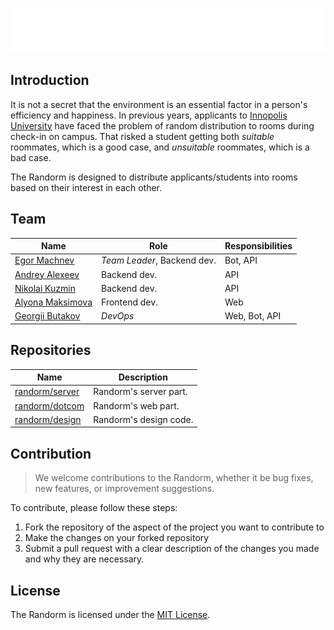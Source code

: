![Randorm](https://raw.githubusercontent.com/randorm/design/main/logo/logo-t-w.png)

## Introduction

It is not a secret that the environment is an essential factor in a person's
efficiency and happiness. In previous years, applicants to
[Innopolis University](https://innopolis.university/) have faced the problem of
random distribution to rooms during check-in on campus. That risked a student
getting both _suitable_ roommates, which is a good case, and _unsuitable_
roommates, which is a bad case.

The Randorm is designed to distribute applicants/students into rooms based on
their interest in each other.

## Team

| Name                                                               | Role                        | Responsibilities |
| ------------------------------------------------------------------ | --------------------------- | ---------------- |
| [Egor Machnev](https://github.com/machnevegor)                     | _Team Leader_, Backend dev. | Bot, API         |
| [Andrey Alexeev](https://github.com/Azaki-san)                     | Backend dev.                | API              |
| [Nikolai Kuzmin](https://github.com/orgs/randorm/people/Nikoali01) | Backend dev.                | API              |
| [Alyona Maksimova](https://github.com/maksalena)                   | Frontend dev.               | Web              |
| [Georgii Butakov](https://github.com/MazZz3R)                      | _DevOps_                    | Web, Bot, API    |

## Repositories

| Name                                                | Description            |
| --------------------------------------------------- | ---------------------- |
| [randorm/server](https://github.com/randorm/server) | Randorm's server part. |
| [randorm/dotcom](https://github.com/randorm/dotcom) | Randorm's web part.    |
| [randorm/design](https://github.com/randorm/design) | Randorm's design code. |

## Contribution

> We welcome contributions to the Randorm, whether it be bug fixes, new
> features, or improvement suggestions.

To contribute, please follow these steps:

1. Fork the repository of the aspect of the project you want to contribute to
2. Make the changes on your forked repository
3. Submit a pull request with a clear description of the changes you made and
   why they are necessary.

## License

The Randorm is licensed under the
[MIT License](https://github.com/randorm/.github/blob/main/LICENSE).
